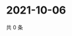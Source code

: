 # 2021-10-06

共 0 条

<!-- BEGIN WEIBO -->
<!-- 最后更新时间 Wed Oct 06 2021 12:17:57 GMT+0800 (China Standard Time) -->

<!-- END WEIBO -->
